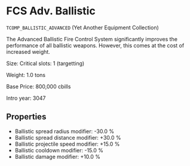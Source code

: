 # FCS Adv. Ballistic

`TCOMP_BALLISTIC_ADVANCED` (Yet Another Equipment Collection)

The Advanced Ballistic Fire Control System significantly improves the performance of all ballistic weapons. However, this comes at the cost of increased weight.

Size: Critical slots: 1 (targetting)

Weight: 1.0 tons

Base Price: 800,000 cbills

Intro year: 3047

## Properties
* Ballistic spread radius modifier: -30.0 %
* Ballistic spread distance modifier: +30.0 %
* Ballistic projectile speed modifier: +15.0 %
* Ballistic cooldown modifier: -15.0 %
* Ballistic damage modifier: +10.0 %
